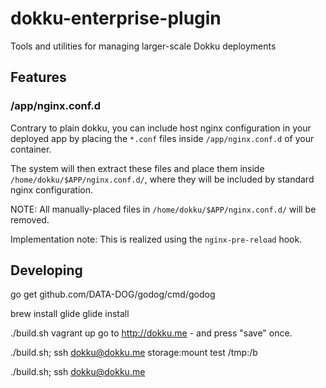 # dokku-enterprise-plugin
Tools and utilities for managing larger-scale Dokku deployments


## Features

### /app/nginx.conf.d

Contrary to plain dokku, you can include host nginx configuration in your deployed
app by placing the `*.conf` files inside `/app/nginx.conf.d` of your container.

The system will then extract these files and place them inside `/home/dokku/$APP/nginx.conf.d/`,
where they will be included by standard nginx configuration.

NOTE: All manually-placed files in `/home/dokku/$APP/nginx.conf.d/` will be removed.

Implementation note: This is realized using the `nginx-pre-reload` hook.



## Developing

go get github.com/DATA-DOG/godog/cmd/godog

brew install glide
glide install

./build.sh
vagrant up
go to http://dokku.me - and press "save" once.



 
 ./build.sh; ssh dokku@dokku.me storage:mount test /tmp:/b
 
 ./build.sh; ssh dokku@dokku.me 